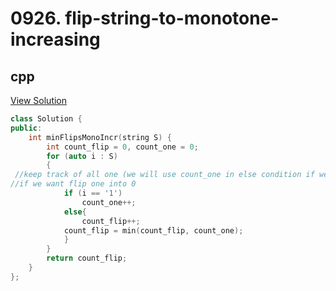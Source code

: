 # 0926. flip-string-to-monotone-increasing

## cpp

[View Solution](0926-flip-string-to-monotone-increasing.cpp)


```cpp
class Solution {
public:
    int minFlipsMonoIncr(string S) {
        int count_flip = 0, count_one = 0;
        for (auto i : S)
        { 
 //keep track of all one (we will use count_one in else condition if we need)  
//if we want flip one into 0
            if (i == '1')
                count_one++;
            else{
                count_flip++;
            count_flip = min(count_flip, count_one);
            }
        }
        return count_flip;
    }
};
```
